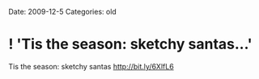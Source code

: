 Date: 2009-12-5
Categories: old

# ! 'Tis the season: sketchy santas...'

Tis the season: sketchy santas <a href="http://bit.ly/6XlfL6" rel="nofollow">http://bit.ly/6XlfL6</a>

